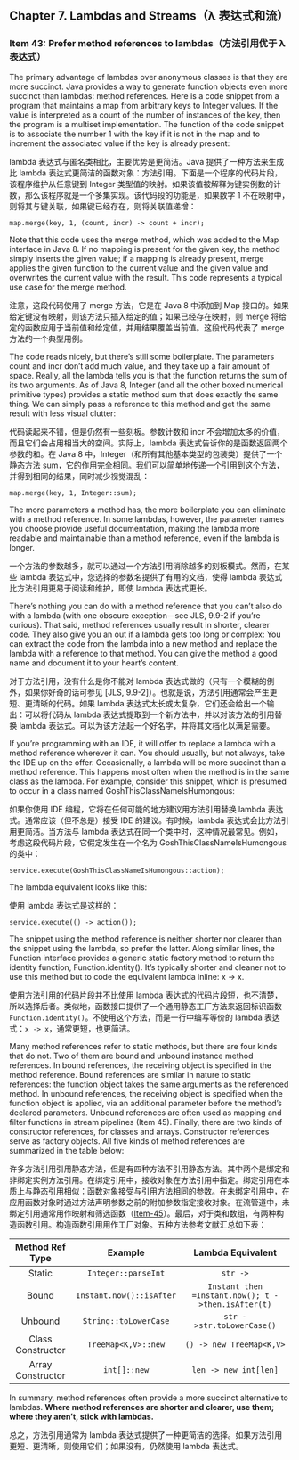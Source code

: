 ## Chapter 7. Lambdas and Streams（λ 表达式和流）

### Item 43: Prefer method references to lambdas（方法引用优于 λ 表达式）

The primary advantage of lambdas over anonymous classes is that they are more succinct. Java provides a way to generate function objects even more succinct than lambdas: method references. Here is a code snippet from a program that maintains a map from arbitrary keys to Integer values. If the value is interpreted as a count of the number of instances of the key, then the program is a multiset implementation. The function of the code snippet is to associate the number 1 with the key if it is not in the map and to increment the associated value if the key is already present:

lambda 表达式与匿名类相比，主要优势是更简洁。Java 提供了一种方法来生成比 lambda 表达式更简洁的函数对象：方法引用。下面是一个程序的代码片段，该程序维护从任意键到 Integer 类型值的映射。如果该值被解释为键实例数的计数，那么该程序就是一个多集实现。该代码段的功能是，如果数字 1 不在映射中，则将其与键关联，如果键已经存在，则将关联值递增：

```
map.merge(key, 1, (count, incr) -> count + incr);
```

Note that this code uses the merge method, which was added to the Map interface in Java 8. If no mapping is present for the given key, the method simply inserts the given value; if a mapping is already present, merge applies the given function to the current value and the given value and overwrites the current value with the result. This code represents a typical use case for the merge method.

注意，这段代码使用了 merge 方法，它是在 Java 8 中添加到 Map 接口的。如果给定键没有映射，则该方法只插入给定的值；如果已经存在映射，则 merge 将给定的函数应用于当前值和给定值，并用结果覆盖当前值。这段代码代表了 merge 方法的一个典型用例。

The code reads nicely, but there’s still some boilerplate. The parameters count and incr don’t add much value, and they take up a fair amount of space. Really, all the lambda tells you is that the function returns the sum of its two arguments. As of Java 8, Integer (and all the other boxed numerical primitive types) provides a static method sum that does exactly the same thing. We can simply pass a reference to this method and get the same result with less visual clutter:

代码读起来不错，但是仍然有一些刻板。参数计数和 incr 不会增加太多的价值，而且它们会占用相当大的空间。实际上，lambda 表达式告诉你的是函数返回两个参数的和。在 Java 8 中，Integer（和所有其他基本类型的包装类）提供了一个静态方法 sum，它的作用完全相同。我们可以简单地传递一个引用到这个方法，并得到相同的结果，同时减少视觉混乱：

```
map.merge(key, 1, Integer::sum);
```

The more parameters a method has, the more boilerplate you can eliminate with a method reference. In some lambdas, however, the parameter names you choose provide useful documentation, making the lambda more readable and maintainable than a method reference, even if the lambda is longer.

一个方法的参数越多，就可以通过一个方法引用消除越多的刻板模式。然而，在某些 lambda 表达式中，您选择的参数名提供了有用的文档，使得 lambda 表达式比方法引用更易于阅读和维护，即使 lambda 表达式更长。

There’s nothing you can do with a method reference that you can’t also do with a lambda (with one obscure exception—see JLS, 9.9-2 if you’re curious). That said, method references usually result in shorter, clearer code. They also give you an out if a lambda gets too long or complex: You can extract the code from the lambda into a new method and replace the lambda with a reference to that method. You can give the method a good name and document it to your heart’s content.

对于方法引用，没有什么是你不能对 lambda 表达式做的（只有一个模糊的例外，如果你好奇的话可参见 [JLS, 9.9-2]）。也就是说，方法引用通常会产生更短、更清晰的代码。如果 lambda 表达式太长或太复杂，它们还会给出一个输出：可以将代码从 lambda 表达式提取到一个新方法中，并以对该方法的引用替换 lambda 表达式。可以为该方法起一个好名字，并将其文档化以满足需要。

If you’re programming with an IDE, it will offer to replace a lambda with a method reference wherever it can. You should usually, but not always, take the IDE up on the offer. Occasionally, a lambda will be more succinct than a method reference. This happens most often when the method is in the same class as the lambda. For example, consider this snippet, which is presumed to occur in a class named GoshThisClassNameIsHumongous:

如果你使用 IDE 编程，它将在任何可能的地方建议用方法引用替换 lambda 表达式。通常应该（但不总是）接受 IDE 的建议。有时候，lambda 表达式会比方法引用更简洁。当方法与 lambda 表达式在同一个类中时，这种情况最常见。例如，考虑这段代码片段，它假定发生在一个名为 GoshThisClassNameIsHumongous 的类中：

```
service.execute(GoshThisClassNameIsHumongous::action);
```

The lambda equivalent looks like this:

使用 lambda 表达式是这样的：

```
service.execute(() -> action());
```

The snippet using the method reference is neither shorter nor clearer than the snippet using the lambda, so prefer the latter. Along similar lines, the Function interface provides a generic static factory method to return the identity function, Function.identity(). It’s typically shorter and cleaner not to use this method but to code the equivalent lambda inline: x -> x.

使用方法引用的代码片段并不比使用 lambda 表达式的代码片段短，也不清楚，所以选择后者。类似地，函数接口提供了一个通用静态工厂方法来返回标识函数 `Function.identity()`。不使用这个方法，而是一行中编写等价的 lambda 表达式：`x -> x`，通常更短，也更简洁。

Many method references refer to static methods, but there are four kinds that do not. Two of them are bound and unbound instance method references. In bound references, the receiving object is specified in the method reference. Bound references are similar in nature to static references: the function object takes the same arguments as the referenced method. In unbound references, the receiving object is specified when the function object is applied, via an additional parameter before the method’s declared parameters. Unbound references are often used as mapping and filter functions in stream pipelines (Item 45). Finally, there are two kinds of constructor references, for classes and arrays. Constructor references serve as factory objects. All five kinds of method references are summarized in the table below:

许多方法引用引用静态方法，但是有四种方法不引用静态方法。其中两个是绑定和非绑定实例方法引用。在绑定引用中，接收对象在方法引用中指定。绑定引用在本质上与静态引用相似：函数对象接受与引用方法相同的参数。在未绑定引用中，在应用函数对象时通过方法声明参数之前的附加参数指定接收对象。在流管道中，未绑定引用通常用作映射和筛选函数（[Item-45](https://github.com/clxering/Effective-Java-3rd-edition-Chinese-English-bilingual/blob/master/Chapter-7/Chapter-7-Item-45-Use-streams-judiciously.md)）。最后，对于类和数组，有两种构造函数引用。构造函数引用用作工厂对象。五种方法参考文献汇总如下表：

|    Method Ref Type    |       Example       |      Lambda Equivalent     |
|:-------:|:-------:|:-------:|
|   Static  |     `Integer::parseInt`    |   `str ->`   |
|   Bound  |     `Instant.now()::isAfter`    |   `Instant then =Instant.now(); t ->then.isAfter(t)`   |
|   Unbound  |     `String::toLowerCase`    |   `str ->str.toLowerCase()`   |
|   Class Constructor  |     `TreeMap<K,V>::new`    |   `() -> new TreeMap<K,V>`   |
|   Array Constructor  |     `int[]::new`    |   `len -> new int[len]`   |

In summary, method references often provide a more succinct alternative to lambdas. **Where method references are shorter and clearer, use them; where they aren’t, stick with lambdas.**  

总之，方法引用通常为 lambda 表达式提供了一种更简洁的选择。如果方法引用更短、更清晰，则使用它们；如果没有，仍然使用 lambda 表达式。
